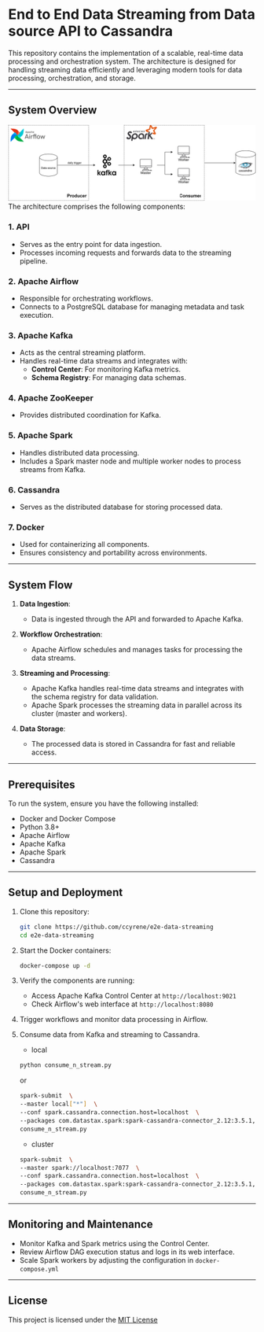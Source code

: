 # End to End Data Streaming from Data source API to Cassandra

This repository contains the implementation of a scalable, real-time data processing and orchestration system. The architecture is designed for handling streaming data efficiently and leveraging modern tools for data processing, orchestration, and storage.

---

## System Overview
![System Overview](https://raw.githubusercontent.com/ccyrene/e2e-data-streaming/main/diagram.svg)
The architecture comprises the following components:

### 1. **API**
   - Serves as the entry point for data ingestion.
   - Processes incoming requests and forwards data to the streaming pipeline.

### 2. **Apache Airflow**
   - Responsible for orchestrating workflows.
   - Connects to a PostgreSQL database for managing metadata and task execution.

### 3. **Apache Kafka**
   - Acts as the central streaming platform.
   - Handles real-time data streams and integrates with:
     - **Control Center**: For monitoring Kafka metrics.
     - **Schema Registry**: For managing data schemas.

### 4. **Apache ZooKeeper**
   - Provides distributed coordination for Kafka.

### 5. **Apache Spark**
   - Handles distributed data processing.
   - Includes a Spark master node and multiple worker nodes to process streams from Kafka.

### 6. **Cassandra**
   - Serves as the distributed database for storing processed data.

### 7. **Docker**
   - Used for containerizing all components.
   - Ensures consistency and portability across environments.

---

## System Flow

1. **Data Ingestion**:
   - Data is ingested through the API and forwarded to Apache Kafka.

2. **Workflow Orchestration**:
   - Apache Airflow schedules and manages tasks for processing the data streams.

3. **Streaming and Processing**:
   - Apache Kafka handles real-time data streams and integrates with the schema registry for data validation.
   - Apache Spark processes the streaming data in parallel across its cluster (master and workers).

4. **Data Storage**:
   - The processed data is stored in Cassandra for fast and reliable access.

---

## Prerequisites

To run the system, ensure you have the following installed:

- Docker and Docker Compose
- Python 3.8+
- Apache Airflow
- Apache Kafka
- Apache Spark
- Cassandra

---

## Setup and Deployment

1. Clone this repository:
   ```bash
   git clone https://github.com/ccyrene/e2e-data-streaming
   cd e2e-data-streaming
   ```

2. Start the Docker containers:
   ```bash
   docker-compose up -d
   ```

3. Verify the components are running:
   - Access Apache Kafka Control Center at `http://localhost:9021`
   - Check Airflow's web interface at `http://localhost:8080`

4. Trigger workflows and monitor data processing in Airflow.

5. Consume data from Kafka and streaming to Cassandra.
    - local
    ```bash
    python consume_n_stream.py 
    ``` 
    or
    ```bash
    spark-submit  \
    --master local["*"]  \
    --conf spark.cassandra.connection.host=localhost  \
    --packages com.datastax.spark:spark-cassandra-connector_2.12:3.5.1,org.apache.spark:spark-sql-kafka-0-10_2.12:3.5.1 \
    consume_n_stream.py
    ```
    - cluster
    ```bash
    spark-submit  \
    --master spark://localhost:7077  \
    --conf spark.cassandra.connection.host=localhost  \
    --packages com.datastax.spark:spark-cassandra-connector_2.12:3.5.1,org.apache.spark:spark-sql-kafka-0-10_2.12:3.5.1 \
    consume_n_stream.py
    ```
---

## Monitoring and Maintenance

- Monitor Kafka and Spark metrics using the Control Center.
- Review Airflow DAG execution status and logs in its web interface.
- Scale Spark workers by adjusting the configuration in `docker-compose.yml`

---

## License

This project is licensed under the [MIT License](LICENSE)